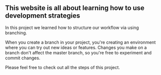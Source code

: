## This website is all about learning how to use development strategies

In this project we learned how to structure our workflow via using branching.  

When you create a branch in your project, you're creating an environment where you can try out new ideas or features. Changes you make on a branch don't affect the master branch, so you're free to experiment and commit changes.

Please feel free to check out all the steps of this project.

